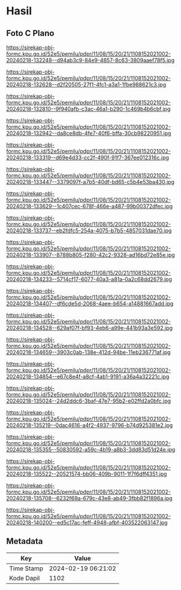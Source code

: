 # Hasil

## Foto C Plano

https://sirekap-obj-formc.kpu.go.id/52e5/pemilu/pdpr/11/08/15/20/21/1108152021002-20240218-132248--d94ab3c9-84e9-4857-8c63-3809aaef78f5.jpg

https://sirekap-obj-formc.kpu.go.id/52e5/pemilu/pdpr/11/08/15/20/21/1108152021002-20240218-132628--d2f20505-27f1-4fc1-a3a1-1fbe988621c3.jpg

https://sirekap-obj-formc.kpu.go.id/52e5/pemilu/pdpr/11/08/15/20/21/1108152021002-20240218-132810--9f940afb-c3ac-46a1-b290-1c469b4b6cbf.jpg

https://sirekap-obj-formc.kpu.go.id/52e5/pemilu/pdpr/11/08/15/20/21/1108152021002-20240218-132942--da8ce8db-4fe7-40f6-bffa-30cb98220951.jpg

https://sirekap-obj-formc.kpu.go.id/52e5/pemilu/pdpr/11/08/15/20/21/1108152021002-20240218-133319--d69e4d33-cc2f-490f-91f7-367ee012316c.jpg

https://sirekap-obj-formc.kpu.go.id/52e5/pemilu/pdpr/11/08/15/20/21/1108152021002-20240218-133447--3379097f-a7b5-40df-bd65-c5b4e53ba430.jpg

https://sirekap-obj-formc.kpu.go.id/52e5/pemilu/pdpr/11/08/15/20/21/1108152021002-20240218-133629--1c407cec-678f-466e-a487-99b00372dfec.jpg

https://sirekap-obj-formc.kpu.go.id/52e5/pemilu/pdpr/11/08/15/20/21/1108152021002-20240218-133737--eb2fdfc5-254a-4075-b7b5-4857031dae70.jpg

https://sirekap-obj-formc.kpu.go.id/52e5/pemilu/pdpr/11/08/15/20/21/1108152021002-20240218-133907--8788b805-f280-42c2-9328-ad16bd72e85e.jpg

https://sirekap-obj-formc.kpu.go.id/52e5/pemilu/pdpr/11/08/15/20/21/1108152021002-20240218-134233--5714cf17-6077-40a3-a81a-0a2c68dd2679.jpg

https://sirekap-obj-formc.kpu.go.id/52e5/pemilu/pdpr/11/08/15/20/21/1108152021002-20240218-134407--df6cde5d-2068-4aee-b654-a14881667add.jpg

https://sirekap-obj-formc.kpu.go.id/52e5/pemilu/pdpr/11/08/15/20/21/1108152021002-20240218-134528--629af07f-bf93-4eb6-a99e-441b93a3e592.jpg

https://sirekap-obj-formc.kpu.go.id/52e5/pemilu/pdpr/11/08/15/20/21/1108152021002-20240218-134659--3903c0ab-138e-412d-94be-11eb236771af.jpg

https://sirekap-obj-formc.kpu.go.id/52e5/pemilu/pdpr/11/08/15/20/21/1108152021002-20240218-134854--e67c8e4f-a8cf-4ab1-9191-a36a4a32221c.jpg

https://sirekap-obj-formc.kpu.go.id/52e5/pemilu/pdpr/11/08/15/20/21/1108152021002-20240218-135024--24d2ddc6-3baf-47e7-95b2-e02ffd2a0bfc.jpg

https://sirekap-obj-formc.kpu.go.id/52e5/pemilu/pdpr/11/08/15/20/21/1108152021002-20240218-135219--0dac4616-a4f2-4937-9796-b74d925381e2.jpg

https://sirekap-obj-formc.kpu.go.id/52e5/pemilu/pdpr/11/08/15/20/21/1108152021002-20240218-135355--50830592-a59c-4b19-a8b3-3dd83d51d24e.jpg

https://sirekap-obj-formc.kpu.go.id/52e5/pemilu/pdpr/11/08/15/20/21/1108152021002-20240218-135522--20521574-bb06-409b-9011-1f7f6dff4351.jpg

https://sirekap-obj-formc.kpu.go.id/52e5/pemilu/pdpr/11/08/15/20/21/1108152021002-20240218-135708--6232f69a-679c-43e8-ab49-3fbb82f1896a.jpg

https://sirekap-obj-formc.kpu.go.id/52e5/pemilu/pdpr/11/08/15/20/21/1108152021002-20240218-140200--ed5c17ac-feff-4948-afbf-403522063147.jpg


## Metadata

| Key        | Value               |
| ---------- | ------------------- |
| Time Stamp | 2024-02-19 06:21:02 |
| Kode Dapil | 1102                |



